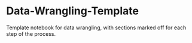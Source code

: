 # Data-Wrangling-Template
Template notebook for data wrangling, with sections marked off for each step of the process.
